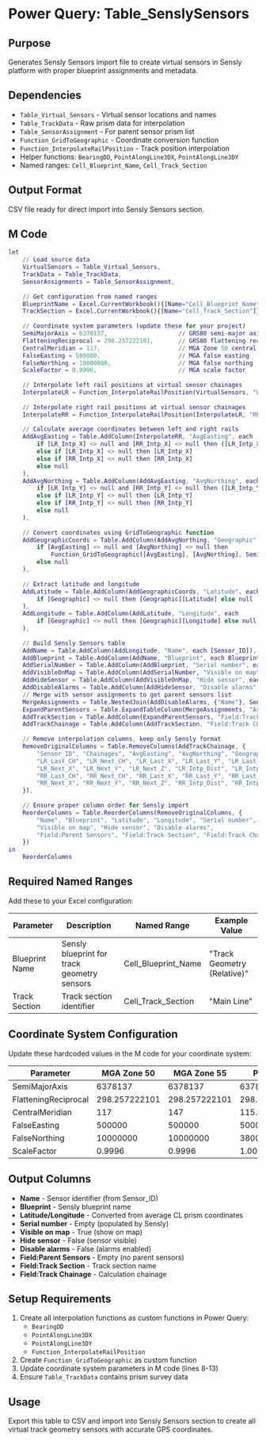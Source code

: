 # Power Query: Table_SenslySensors

## Purpose
Generates Sensly Sensors import file to create virtual sensors in Sensly platform with proper blueprint assignments and metadata.

## Dependencies
- `Table_Virtual_Sensors` - Virtual sensor locations and names
- `Table_TrackData` - Raw prism data for interpolation
- `Table_SensorAssignment` - For parent sensor prism list
- `Function_GridToGeographic` - Coordinate conversion function
- `Function_InterpolateRailPosition` - Track position interpolation
- Helper functions: `BearingDD`, `PointAlongLine3DX`, `PointAlongLine3DY`
- Named ranges: `Cell_Blueprint_Name`, `Cell_Track_Section`

## Output Format
CSV file ready for direct import into Sensly Sensors section.

## M Code
```m
let
    // Load source data
    VirtualSensors = Table_Virtual_Sensors,
    TrackData = Table_TrackData,
    SensorAssignments = Table_SensorAssignment,
    
    // Get configuration from named ranges
    BlueprintName = Excel.CurrentWorkbook(){[Name="Cell_Blueprint_Name"]}[Content]{0}[Column1],
    TrackSection = Excel.CurrentWorkbook(){[Name="Cell_Track_Section"]}[Content]{0}[Column1],
    
    // Coordinate system parameters (update these for your project)
    SemiMajorAxis = 6378137,                    // GRS80 semi-major axis
    FlatteningReciprocal = 298.257222101,       // GRS80 flattening reciprocal
    CentralMeridian = 117,                      // MGA Zone 50 central meridian
    FalseEasting = 500000,                      // MGA false easting
    FalseNorthing = 10000000,                   // MGA false northing
    ScaleFactor = 0.9996,                       // MGA scale factor
    
    // Interpolate left rail positions at virtual sensor chainages
    InterpolateLR = Function_InterpolateRailPosition(VirtualSensors, "LR", TrackData),
    
    // Interpolate right rail positions at virtual sensor chainages  
    InterpolateRR = Function_InterpolateRailPosition(InterpolateLR, "RR", TrackData),
    
    // Calculate average coordinates between left and right rails
    AddAvgEasting = Table.AddColumn(InterpolateRR, "AvgEasting", each 
        if [LR_Intp_X] <> null and [RR_Intp_X] <> null then ([LR_Intp_X] + [RR_Intp_X]) / 2
        else if [LR_Intp_X] <> null then [LR_Intp_X]
        else if [RR_Intp_X] <> null then [RR_Intp_X]
        else null
    ),
    AddAvgNorthing = Table.AddColumn(AddAvgEasting, "AvgNorthing", each 
        if [LR_Intp_Y] <> null and [RR_Intp_Y] <> null then ([LR_Intp_Y] + [RR_Intp_Y]) / 2
        else if [LR_Intp_Y] <> null then [LR_Intp_Y]
        else if [RR_Intp_Y] <> null then [RR_Intp_Y]
        else null
    ),
    
    // Convert coordinates using GridToGeographic function
    AddGeographicCoords = Table.AddColumn(AddAvgNorthing, "Geographic", each 
        if [AvgEasting] <> null and [AvgNorthing] <> null then
            Function_GridToGeographic([AvgEasting], [AvgNorthing], SemiMajorAxis, FlatteningReciprocal, CentralMeridian, FalseEasting, FalseNorthing, ScaleFactor)
        else null
    ),
    
    // Extract latitude and longitude
    AddLatitude = Table.AddColumn(AddGeographicCoords, "Latitude", each 
        if [Geographic] <> null then [Geographic][Latitude] else null
    ),
    AddLongitude = Table.AddColumn(AddLatitude, "Longitude", each 
        if [Geographic] <> null then [Geographic][Longitude] else null
    ),
    
    // Build Sensly Sensors table
    AddName = Table.AddColumn(AddLongitude, "Name", each [Sensor_ID]),
    AddBlueprint = Table.AddColumn(AddName, "Blueprint", each BlueprintName),
    AddSerialNumber = Table.AddColumn(AddBlueprint, "Serial number", each null, type text),
    AddVisibleOnMap = Table.AddColumn(AddSerialNumber, "Visible on map", each true, type logical),
    AddHideSensor = Table.AddColumn(AddVisibleOnMap, "Hide sensor", each false, type logical),
    AddDisableAlarms = Table.AddColumn(AddHideSensor, "Disable alarms", each false, type logical),
    // Merge with sensor assignments to get parent sensors list
    MergeAssignments = Table.NestedJoin(AddDisableAlarms, {"Name"}, SensorAssignments, {"Sensor_ID"}, "Assignment", JoinKind.LeftOuter),
    ExpandParentSensors = Table.ExpandTableColumn(MergeAssignments, "Assignment", {"Parent_Sensors"}, {"Field:Parent Sensors"}),
    AddTrackSection = Table.AddColumn(ExpandParentSensors, "Field:Track Section", each TrackSection),
    AddTrackChainage = Table.AddColumn(AddTrackSection, "Field:Track Chainage", each [Chainages]),
    
    // Remove interpolation columns, keep only Sensly format
    RemoveOriginalColumns = Table.RemoveColumns(AddTrackChainage, {
        "Sensor_ID", "Chainages", "AvgEasting", "AvgNorthing", "Geographic",
        "LR_Last_CH", "LR_Next_CH", "LR_Last_X", "LR_Last_Y", "LR_Last_Z",
        "LR_Next_X", "LR_Next_Y", "LR_Next_Z", "LR_Intp_Dist", "LR_Intp_X", "LR_Intp_Y",
        "RR_Last_CH", "RR_Next_CH", "RR_Last_X", "RR_Last_Y", "RR_Last_Z",
        "RR_Next_X", "RR_Next_Y", "RR_Next_Z", "RR_Intp_Dist", "RR_Intp_X", "RR_Intp_Y"
    }),
    
    // Ensure proper column order for Sensly import
    ReorderColumns = Table.ReorderColumns(RemoveOriginalColumns, {
        "Name", "Blueprint", "Latitude", "Longitude", "Serial number", 
        "Visible on map", "Hide sensor", "Disable alarms", 
        "Field:Parent Sensors", "Field:Track Section", "Field:Track Chainage"
    })
in
    ReorderColumns
```

## Required Named Ranges
Add these to your Excel configuration:

| Parameter | Description | Named Range | Example Value |
|-----------|-------------|-------------|---------------|
| Blueprint Name | Sensly blueprint for track geometry sensors | Cell_Blueprint_Name | "Track Geometry (Relative)" |
| Track Section | Track section identifier | Cell_Track_Section | "Main Line" |

## Coordinate System Configuration
Update these hardcoded values in the M code for your coordinate system:

| Parameter | MGA Zone 50 | MGA Zone 55 | PCG2020 |
|-----------|-------------|-------------|----------|
| SemiMajorAxis | 6378137 | 6378137 | 6378137 |
| FlatteningReciprocal | 298.257222101 | 298.257222101 | 298.257222101 |
| CentralMeridian | 117 | 147 | 115.883333333 |
| FalseEasting | 500000 | 500000 | 50000 |
| FalseNorthing | 10000000 | 10000000 | 3800000 |
| ScaleFactor | 0.9996 | 0.9996 | 1.0000054 |

## Output Columns
- **Name** - Sensor identifier (from Sensor_ID)
- **Blueprint** - Sensly blueprint name
- **Latitude/Longitude** - Converted from average CL prism coordinates
- **Serial number** - Empty (populated by Sensly)
- **Visible on map** - True (show on map)
- **Hide sensor** - False (sensor visible)
- **Disable alarms** - False (alarms enabled)
- **Field:Parent Sensors** - Empty (no parent sensors)
- **Field:Track Section** - Track section name
- **Field:Track Chainage** - Calculation chainage

## Setup Requirements
1. Create all interpolation functions as custom functions in Power Query:
   - `BearingDD`
   - `PointAlongLine3DX` 
   - `PointAlongLine3DY`
   - `Function_InterpolateRailPosition`
2. Create `Function_GridToGeographic` as custom function
3. Update coordinate system parameters in M code (lines 8-13)
4. Ensure `Table_TrackData` contains prism survey data

## Usage
Export this table to CSV and import into Sensly Sensors section to create all virtual track geometry sensors with accurate GPS coordinates.
